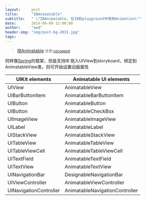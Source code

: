 ```yaml
---
layout:     post
title:      "IBAnimatable"
subtitle:   " \"IBAnimatable, 在IB和playground中使用Animation\""
date:       2014-06-09 12:00:00
author:     "awd"
header-img: "img/post-bg-2015.jpg"
tags:
---
```

>[IBAnimatable](https://github.com/JakeLin/IBAnimatable)
><small>目录:[cocoapod](/2014/06/09/cocoapod-cocoapod)</small>

同样像[Spring](/2014/06/09/cocoapod-spring)的框架，但是支持IB
拖入UIView到storyboard，绑定到AnimatableView类，则可开始设置动画属性

|UIKit elements	        |Animatable UI elements	        |
| --------------------- | ----------------------------- |
|UIView	                |AnimatableView                 |
|UIBarButtonItem        |AnimatableBarButtonItem        |
|UIButton               |AnimatableButton               |
|UIButton	            |AnimatableCheckBox             |
|UIImageView	        |AnimatableImageView            |	
|UILabel                |AnimatableLabel                |
|UIStackView	        |AnimatableStackView            |
|UITableView	        |AnimatableTableView	        |
|UITableViewCell	    |AnimatableTableViewCell        |	
|UITextField	        |AnimatableTextField            |	
|UITextView	            |AnimatableTextView	            |
|UINavigationBar	    |DesignableNavigationBar	    |
|UIViewController	    |AnimatableViewController	    |
|UINavigationController	|AnimatableNavigationController |